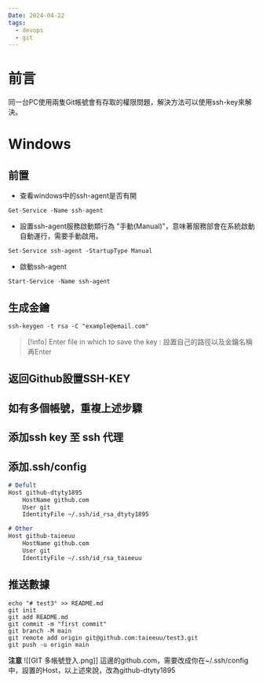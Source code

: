 ```yaml
---
Date: 2024-04-22
tags:
  - devops
  - git
---
```

# 前言
同一台PC使用兩隻Git帳號會有存取的權限問題，解決方法可以使用ssh-key來解決。
# Windows
## 前置
- 查看windows中的ssh-agent是否有開
```shell
Get-Service -Name ssh-agent
```
- 設置ssh-agent服務啟動類行為 "手動(Manual)"，意味著服務部會在系統啟動自動運行，需要手動啟用。
```shell
Set-Service ssh-agent -StartupType Manual
```
- 啟動ssh-agent
```shell
Start-Service -Name ssh-agent
```
## 生成金鑰
```shell
ssh-keygen -t rsa -C "example@email.com"
```

> [!info]
>Enter file in which to save the key : 設置自己的路徑以及金鑰名稱
>再Enter
## 返回Github設置SSH-KEY
## 如有多個帳號，重複上述步驟
## 添加ssh key 至 ssh 代理
## 添加.ssh/config
```md
# Defult
Host github-dtyty1895
    HostName github.com
    User git
    IdentityFile ~/.ssh/id_rsa_dtyty1895

# Other
Host github-taieeuu
    HostName github.com
    User git
    IdentityFile ~/.ssh/id_rsa_taieeuu
```
## 推送數據
```shell
echo "# test3" >> README.md
git init
git add README.md
git commit -m "first commit"
git branch -M main
git remote add origin git@github.com:taieeuu/test3.git
git push -u origin main
```
**注意**
![[GIT 多帳號登入.png]]
這邊的github.com，需要改成你在~/.ssh/config中，設置的Host，以上述來說，改為github-dtyty1895